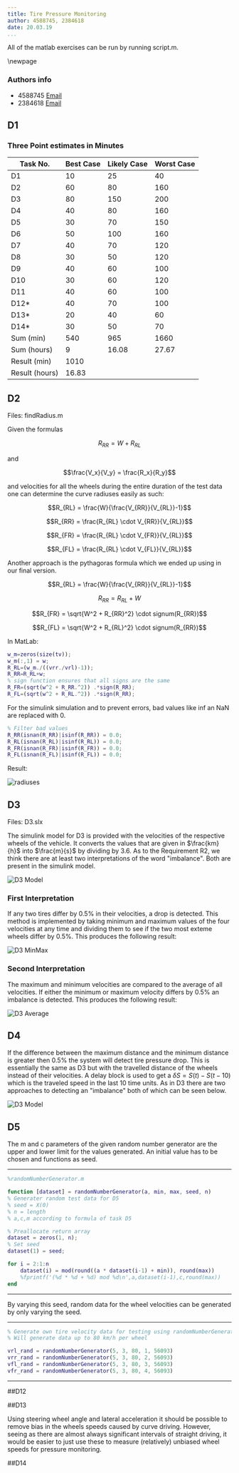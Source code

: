 ```yaml
---
title: Tire Pressure Monitoring
author: 4588745, 2384618
date: 20.03.19
...
```



All of the matlab exercises can be run by running script.m.

\newpage

### Authors info

* 4588745 [Email](mailto:it16078@lehre.dhbw-stuttgart.de)
* 2384618 [Email](mailto:it16029@lehre.dhbw-stuttgart.de)

## D1

### Three Point estimates in Minutes

|  Task No. | Best Case | Likely Case | Worst Case |
| --- | --- | --- | --- |
|  D1 | 10 | 25 | 40 |
|  D2 | 60 | 80 | 160 |
|  D3 | 80 | 150 | 200 |
|  D4 | 40 | 80 | 160 |
|  D5 | 30 | 70 | 150 |
|  D6 | 50 | 100 | 160 |
|  D7 | 40 | 70 | 120 |
|  D8 | 30 | 50 | 120 |
|  D9 | 40 | 60 | 100 |
|  D10 | 30 | 60 | 120 |
|  D11 | 40 | 60 | 100 |
|  D12* | 40 | 70 | 100 |
|  D13* | 20 | 40 | 60 |
|  D14* | 30 | 50 | 70 |
|  Sum (min) | 540 | 965 | 1660 |
|  Sum (hours) | 9 | 16.08 | 27.67 |
|  Result (min) | 1010 |  |  |
|  Result (hours) | 16.83 |  |  |

## D2

Files: findRadius.m

Given the formulas 

$$R_{RR} = W + R_{RL}$$

and

$$\frac{V_x}{V_y} = \frac{R_x}{R_y}$$

and velocities for all the wheels during the entire duration of the test data one can determine the curve radiuses easily as such:

$$R_{RL} = \frac{W}{\frac{V_{RR}}{V_{RL}}-1}$$

$$R_{RR} = \frac{R_{RL} \cdot V_{RR}}{V_{RL}}$$

$$R_{FR} = \frac{R_{RL} \cdot V_{FR}}{V_{RL}}$$

$$R_{FL} = \frac{R_{RL} \cdot V_{FL}}{V_{RL}}$$

Another approach is the pythagoras formula which we ended up using in our final version.

$$R_{RL} = \frac{W}{\frac{V_{RR}}{V_{RL}}-1}$$

$$R_{RR} = R_{RL} + W$$

$$R_{FR} = \sqrt{W^2 + R_{RR}^2} \cdot signum(R_{RR})$$

$$R_{FL} = \sqrt{W^2 + R_{RL}^2} \cdot signum(R_{RR})$$

In MatLab:

```matlab
w_m=zeros(size(tv));
w_m(:,1) = w;
R_RL=(w_m./((vrr./vrl)-1));
R_RR=R_RL+w;
% sign function ensures that all signs are the same
R_FR=(sqrt(w^2 + R_RR.^2)) .*sign(R_RR); 
R_FL=(sqrt(w^2 + R_RL.^2)) .*sign(R_RR);
```

For the simulink simulation and to prevent errors, bad values like inf an NaN are replaced with 0.

```matlab
% Filter bad values
R_RR(isnan(R_RR)|isinf(R_RR)) = 0.0;
R_RL(isnan(R_RL)|isinf(R_RL)) = 0.0;
R_FR(isnan(R_FR)|isinf(R_FR)) = 0.0;
R_FL(isnan(R_FL)|isinf(R_FL)) = 0.0;
```

Result:

![radiuses](images/d2.png)

## D3

Files: D3.slx

The simulink model for D3 is provided with the velocities of the respective wheels of the vehicle. It converts the values that are given in $\frac{km}{h}$ into $\frac{m}{s}$ by dividing by 3.6. As to the Requirement R2, we think there are at least two interpretations of the word "imbalance". Both are present in the simulink model.

![D3 Model](images/D3_model.png)

### First Interpretation

If any two tires differ by 0.5% in their velocities, a drop is detected. This method is implemented by taking minimum and maximum values of the four velocities at any time and dividing them to see if the two most exteme wheels differ by 0.5%. This produces the following result:

![D3 MinMax](images/D3minmax.png)

### Second Interpretation

The maximum and minimum velocities are compared to the average of all velocities. If either the minimum or maximum velocity differs by 0.5% an imbalance is detected. This produces the following result:

![D3 Average](images/D3average.png)

## D4

If the difference between the maximum distance and the minimum distance is greater then 0.5% the system will detect tire pressure drop. This is essentially the same as D3 but with the travelled distance of the wheels instead of their velocities. A delay block is used to get a $\delta S = S(t) - S(t-10)$ which is the traveled speed in the last 10 time units. As in D3 there are two approaches to detecting an "imbalance" both of which can be seen below.

![D3 Model](images/D3_model.png)

## D5

The m and c parameters of the given random number generator are the upper and lower limit for the values generated. An initial value has to be chosen and functions as seed.

___

```matlab
%randomNumberGenerator.m

function [dataset] = randomNumberGenerator(a, min, max, seed, n)
% Generater random test data for D5
% seed = X(0)
% n = length
% a,c,m according to formula of task D5

% Preallocate return array
dataset = zeros(1, n);
% Set seed
dataset(1) = seed;

for i = 2:1:n
    dataset(i) = mod(round((a * dataset(i-1) + min)), round(max))
    %fprintf('(%d * %d + %d) mod %d\n',a,dataset(i-1),c,round(max))
end
```

---

By varying this seed, random data for the wheel velocities can be generated by only varying the seed.

---

```matlab
% Generate own tire velocity data for testing using randomNumberGenerator()
% Will generate data up to 80 km/h per wheel

vrl_rand = randomNumberGenerator(5, 3, 80, 1, 56093)
vrr_rand = randomNumberGenerator(5, 3, 80, 2, 56093)
vfl_rand = randomNumberGenerator(5, 3, 80, 3, 56093)
vfr_rand = randomNumberGenerator(5, 3, 80, 4, 56093)

```
___

##D12



##D13

Using steering wheel angle and lateral acceleration it should be possible to remove bias in the wheels speeds caused by curve driving. However, seeing as there are almost always significant intervals of straight driving, it would be easier to just use these to measure (relatively) unbiased wheel speeds for pressure monitoring.

##D14
